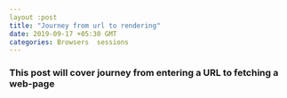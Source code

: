 ```yaml
---
layout :post
title: "Journey from url to rendering"
date: 2019-09-17 +05:30 GMT
categories: Browsers  sessions
---
```


### This post will cover journey from entering a URL to fetching a web-page
